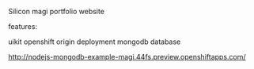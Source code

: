 Silicon magi portfolio website

features:

uikit
openshift origin deployment
mongodb database

http://nodejs-mongodb-example-magi.44fs.preview.openshiftapps.com/
